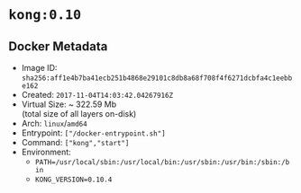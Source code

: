 # `kong:0.10`

## Docker Metadata

- Image ID: `sha256:aff1e4b7ba41ecb251b4868e29101c8db8a68f708f4f6271dcbfa4c1eebbe162`
- Created: `2017-11-04T14:03:42.04267916Z`
- Virtual Size: ~ 322.59 Mb  
  (total size of all layers on-disk)
- Arch: `linux`/`amd64`
- Entrypoint: `["/docker-entrypoint.sh"]`
- Command: `["kong","start"]`
- Environment:
  - `PATH=/usr/local/sbin:/usr/local/bin:/usr/sbin:/usr/bin:/sbin:/bin`
  - `KONG_VERSION=0.10.4`

